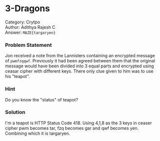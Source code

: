 # 3-Dragons

Category: Crytpo <br>
Author: Adithya Rajesh C <br>
Answer: `MAZE{targaryen}` <br>

### Problem Statement

Jon received a note from the Lannisters containing an encrypted message of `pwmfzqqwf`. Previously it had been agreed between them that the original message would have been divided into 3 equal parts and encrypted using ceasar cipher with different keys. There only clue given to him was to use his "teapot".

### Hint

Do you know the "status" of teapot?

### Solution
I'm a teapot is HTTP Status Code 418. Using 4,1,8 as the 3 keys in ceaser cipher pwm becomes tar, fzq becomes gar and qwf becomes yen. Combining which it is targaryen.
